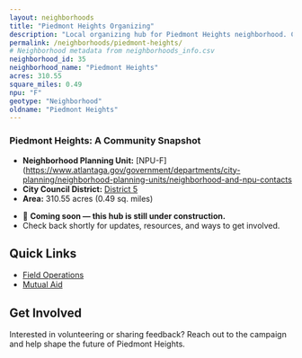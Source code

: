 ```yaml
---
layout: neighborhoods
title: "Piedmont Heights Organizing"
description: "Local organizing hub for Piedmont Heights neighborhood. Connect with field operations, mutual aid, and community organizing efforts."
permalink: /neighborhoods/piedmont-heights/
# Neighborhood metadata from neighborhoods_info.csv
neighborhood_id: 35
neighborhood_name: "Piedmont Heights"
acres: 310.55
square_miles: 0.49
npu: "F"
geotype: "Neighborhood"
oldname: "Piedmont Heights"
---
```


### **Piedmont Heights: A Community Snapshot**

  * **Neighborhood Planning Unit:** [NPU-F](https://www.atlantaga.gov/government/departments/city-planning/neighborhood-planning-units/neighborhood-and-npu-contacts
  * **City Council District:** [District 5](https://citycouncil.atlantaga.gov/council-members)
  * **Area:** 310.55 acres (0.49 sq. miles)

- 🚧 **Coming soon — this hub is still under construction.**
- Check back shortly for updates, resources, and ways to get involved.

## Quick Links

- [Field Operations](./field-ops/)
- [Mutual Aid](./mutual-aid/)

## Get Involved

Interested in volunteering or sharing feedback? Reach out to the campaign and help shape the future of Piedmont Heights.
